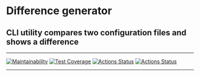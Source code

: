 # Difference generator #
## CLI utility compares two configuration files and shows a difference
***
[![Maintainability](https://api.codeclimate.com/v1/badges/a99a88d28ad37a79dbf6/maintainability)](https://codeclimate.com/github/StrakhovRoman/python-project-lvl2/maintainability)
[![Test Coverage](https://api.codeclimate.com/v1/badges/6671e98d9a73da319483/test_coverage)](https://codeclimate.com/github/StrakhovRoman/python-project-lvl2/test_coverage)
[![Actions Status](https://github.com/StrakhovRoman/python-project-lvl2/workflows/PythonCI/badge.svg)](https://github.com/StrakhovRoman/python-project-lvl2/actions)
[![Actions Status](https://github.com/StrakhovRoman/python-project-lvl2/workflows/hexlet-check/badge.svg)](https://github.com/StrakhovRoman/python-project-lvl2/actions)
***
